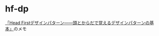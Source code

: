 hf-dp
=====
[「Head Firstデザインパターン――頭とからだで覚えるデザインパターンの基本」](http://www.oreilly.co.jp/books/4873112494/)のメモ
